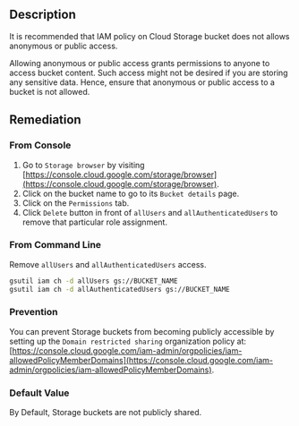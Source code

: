 ## Description

It is recommended that IAM policy on Cloud Storage bucket does not allows anonymous or public access.

Allowing anonymous or public access grants permissions to anyone to access bucket content. Such access might not be desired if you are storing any sensitive data. Hence, ensure that anonymous or public access to a bucket is not allowed.

## Remediation

### From Console

1. Go to `Storage browser` by visiting [https://console.cloud.google.com/storage/browser](https://console.cloud.google.com/storage/browser). 
2. Click on the bucket name to go to its `Bucket details` page. 
3. Click on the `Permissions` tab. 
4. Click `Delete` button in front of `allUsers` and `allAuthenticatedUsers` to remove that particular role assignment.

### From Command Line

Remove `allUsers` and `allAuthenticatedUsers` access.

```bash
gsutil iam ch -d allUsers gs://BUCKET_NAME
gsutil iam ch -d allAuthenticatedUsers gs://BUCKET_NAME
```

### Prevention

You can prevent Storage buckets from becoming publicly accessible by setting up the `Domain restricted sharing` organization policy at: [https://console.cloud.google.com/iam-admin/orgpolicies/iam-allowedPolicyMemberDomains](https://console.cloud.google.com/iam-admin/orgpolicies/iam-allowedPolicyMemberDomains).

### Default Value

By Default, Storage buckets are not publicly shared.

